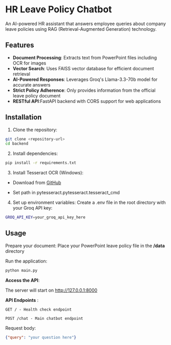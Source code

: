 # HR Leave Policy Chatbot

An AI-powered HR assistant that answers employee queries about company leave policies using RAG (Retrieval-Augmented Generation) technology.

## Features

- **Document Processing**: Extracts text from PowerPoint files including OCR for images
- **Vector Search**: Uses FAISS vector database for efficient document retrieval
- **AI-Powered Responses**: Leverages Groq's Llama-3.3-70b model for accurate answers
- **Strict Policy Adherence**: Only provides information from the official leave policy document
- **RESTful API**:FastAPI backend with CORS support for web applications
 

## Installation

1. Clone the repository:
```bash
git clone <repository-url>
cd backend
```
2. Install dependencies:
```bash
pip install -r requirements.txt
```
3. Install Tesseract OCR (Windows):

- Download from [GitHub](https://github.com/UB-Mannheim/tesseract/wiki)

- Set path in pytesseract.pytesseract.tesseract_cmd

4. Set up environment variables:
Create a .env file in the root directory with your Groq API key:
```bash
GROQ_API_KEY=your_groq_api_key_here
```
## Usage

Prepare your document: Place your PowerPoint leave policy file in the **/data** directory

Run the application:
```bash
python main.py
```
**Access the API**: 

The server will start on  http://127.0.0.1:8000

**API Endpoints** :
```http
GET / - Health check endpoint
```

```http
POST /chat - Main chatbot endpoint
```
Request body: 
```json 
{"query": "your question here"}
```
